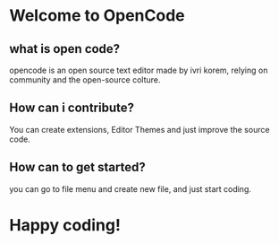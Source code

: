 # Welcome to OpenCode

## what is open code?
opencode is an open source text editor made by ivri korem,
relying on community and the open-source colture. 

## How can i contribute?
You can create extensions, Editor Themes
and just improve the source code.

## How can to get started?
you can go to file menu and create new file,
and just start coding.

# Happy coding!
